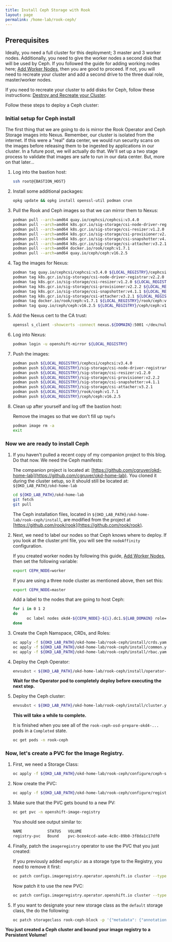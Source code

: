 ```yaml
---
title: Install Ceph Storage with Rook
layout: page
permalink: /home-lab/rook-ceph/
---
```

## Prerequisites

Ideally, you need a full cluster for this deployment; 3 master and 3 worker nodes.  Additionally, you need to give the worker nodes a second disk that will be used by Ceph.  If you followed the guide for adding working nodes here; [Add Worker Nodes](/home-lab/worker-nodes/), then you are good to proceed.  If not, you will need to recreate your cluster and add a second drive to the three dual role, master/worker nodes.

If you need to recreate your cluster to add disks for Ceph, follow these instructions: [Destroy and Recreate your Cluster](/home-lab/recreate-cluster/).

Follow these steps to deploy a Ceph cluster:

### Initial setup for Ceph install

The first thing that we are going to do is mirror the Rook Operator and Ceph Storage images into Nexus.  Remember, our cluster is isolated from the internet.  If this were a "real" data center, we would run security scans on the images before releasing them to be ingested by applications in our cluster.  In a future post, we will actually do that.  We'll set up a two stage process to validate that images are safe to run in our data center.  But, more on that later...

1. Log into the bastion host:

   ```bash
   ssh root@{BASTION_HOST}
   ```

1. Install some additional packages:

   ```bash
   opkg update && opkg install openssl-util podman crun
   ```

1. Pull the Rook and Ceph images so that we can mirror them to Nexus:

   ```bash
   podman pull --arch=amd64 quay.io/cephcsi/cephcsi:v3.4.0
   podman pull --arch=amd64 k8s.gcr.io/sig-storage/csi-node-driver-registrar:v2.2.0
   podman pull --arch=amd64 k8s.gcr.io/sig-storage/csi-resizer:v1.2.0
   podman pull --arch=amd64 k8s.gcr.io/sig-storage/csi-provisioner:v2.2.2
   podman pull --arch=amd64 k8s.gcr.io/sig-storage/csi-snapshotter:v4.1.1
   podman pull --arch=amd64 k8s.gcr.io/sig-storage/csi-attacher:v3.2.1
   podman pull --arch=amd64 docker.io/rook/ceph:v1.7.1
   podman pull --arch=amd64 quay.io/ceph/ceph:v16.2.5
   ```

1. Tag the images for Nexus:

   ```bash
   podman tag quay.io/cephcsi/cephcsi:v3.4.0 ${LOCAL_REGISTRY}/cephcsi/cephcsi:v3.4.0
   podman tag k8s.gcr.io/sig-storage/csi-node-driver-registrar:v2.2.0 ${LOCAL_REGISTRY}/sig-storage/csi-node-driver-registrar:v2.2.0
   podman tag k8s.gcr.io/sig-storage/csi-resizer:v1.2.0 ${LOCAL_REGISTRY}/sig-storage/csi-resizer:v1.2.0
   podman tag k8s.gcr.io/sig-storage/csi-provisioner:v2.2.2 ${LOCAL_REGISTRY}/sig-storage/csi-provisioner:v2.2.2
   podman tag k8s.gcr.io/sig-storage/csi-snapshotter:v4.1.1 ${LOCAL_REGISTRY}/sig-storage/csi-snapshotter:v4.1.1
   podman tag k8s.gcr.io/sig-storage/csi-attacher:v3.2.1 ${LOCAL_REGISTRY}/sig-storage/csi-attacher:v3.2.1
   podman tag docker.io/rook/ceph:v1.7.1 ${LOCAL_REGISTRY}/rook/ceph:v1.7.1
   podman tag quay.io/ceph/ceph:v16.2.5 ${LOCAL_REGISTRY}/ceph/ceph:v16.2.5
   ```

1. Add the Nexus cert to the CA trust:

   ```bash
   openssl s_client -showcerts -connect nexus.${DOMAIN}:5001 </dev/null 2>/dev/null|openssl x509 -outform PEM > /etc/ssl/certs/nexus.${DOMAIN}.crt
   ```

1. Log into Nexus:

   ```bash
   podman login -u openshift-mirror ${LOCAL_REGISTRY}
   ```

1. Push the images:

   ```bash
   podman push ${LOCAL_REGISTRY}/cephcsi/cephcsi:v3.4.0
   podman push ${LOCAL_REGISTRY}/sig-storage/csi-node-driver-registrar:v2.2.0
   podman push ${LOCAL_REGISTRY}/sig-storage/csi-resizer:v1.2.0
   podman push ${LOCAL_REGISTRY}/sig-storage/csi-provisioner:v2.2.2
   podman push ${LOCAL_REGISTRY}/sig-storage/csi-snapshotter:v4.1.1
   podman push ${LOCAL_REGISTRY}/sig-storage/csi-attacher:v3.2.1
   podman push ${LOCAL_REGISTRY}/rook/ceph:v1.7.1
   podman push ${LOCAL_REGISTRY}/ceph/ceph:v16.2.5
   ```

1. Clean up after yourself and log off the bastion host:

   Remove the images so that we don't fill up `tmpfs`

   ```bash
   podman image rm -a
   exit
   ```

### Now we are ready to install Ceph

1. If you haven't pulled a recent copy of my companion project to this blog.  Do that now.  We need the Ceph manifests:

   The companion project is located at: [https://github.com/cgruver/okd-home-lab](https://github.com/cgruver/okd-home-lab).  You cloned it during the cluster setup, so it should still be located at: `${OKD_LAB_PATH}/okd-home-lab`

   ```bash
   cd ${OKD_LAB_PATH}/okd-home-lab
   git fetch
   git pull
   ```

   The Ceph installation files, located in `${OKD_LAB_PATH}/okd-home-lab/rook-ceph/install`, are modified from the project at [https://github.com/rook/rook](https://github.com/rook/rook).

1. Next, we need to label our nodes so that Ceph knows where to deploy.  If you look at the cluster.yml file, you will see the `nodeAffinity` configuration.

   If you created worker nodes by following this guide, [Add Worker Nodes](/home-lab/worker-nodes/), then set the following variable:

   ```bash
   export CEPH_NODE=worker
   ```

   If you are using a three node cluster as mentioned above, then set this:

   ```bash
   export CEPH_NODE=master
   ```

   Add a label to the nodes that are going to host Ceph:

   ```bash
   for i in 0 1 2
   do
         oc label nodes okd4-${CEPH_NODE}-${i}.dc1.${LAB_DOMAIN} role=storage-node
   done
   ```

1. Create the Ceph Namspace, CRDs, and Roles:

   ```bash
   oc apply -f ${OKD_LAB_PATH}/okd-home-lab/rook-ceph/install/crds.yaml
   oc apply -f ${OKD_LAB_PATH}/okd-home-lab/rook-ceph/install/common.yaml
   oc apply -f ${OKD_LAB_PATH}/okd-home-lab/rook-ceph/install/rbac.yaml
   ```

1. Deploy the Ceph Operator:

   ```bash
   envsubst < ${OKD_LAB_PATH}/okd-home-lab/rook-ceph/install/operator-openshift.yaml | oc apply -f -
   ```

   __Wait for the Operator pod to completely deploy before executing the next step.__

1. Deploy the Ceph cluster:

   ```bash
   envsubst < ${OKD_LAB_PATH}/okd-home-lab/rook-ceph/install/cluster.yaml | oc apply -f -
   ```

   __This will take a while to complete.__  

   It is finished when you see all of the `rook-ceph-osd-prepare-okd4-...` pods in a `Completed` state.

   ```bash
   oc get pods -n rook-ceph
   ```

### Now, let's create a PVC for the Image Registry.

1. First, we need a Storage Class:

   ```bash
   oc apply -f ${OKD_LAB_PATH}/okd-home-lab/rook-ceph/configure/ceph-storage-class.yml
   ```

1. Now create the PVC:

   ```bash
   oc apply -f ${OKD_LAB_PATH}/okd-home-lab/rook-ceph/configure/registry-pvc.yml
   ```

1. Make sure that the PVC gets bound to a new PV:

   ```bash
   oc get pvc -n openshift-image-registry
   ```

   You should see output similar to:

   ```bash
   NAME           STATUS   VOLUME                                     CAPACITY   ACCESS MODES   STORAGECLASS      AGE
   registry-pvc   Bound    pvc-bcee4ccd-aa6e-4c8c-89b0-3f8da1c17df0   100Gi      RWO            rook-ceph-block   4d17h
   ```

1. Finally, patch the `imageregistry` operator to use the PVC that you just created:

   If you previously added `emptyDir` as a storage type to the Registry, you need to remove it first:

   ```bash
   oc patch configs.imageregistry.operator.openshift.io cluster --type json -p '[{ "op": "remove", "path": "/spec/storage/emptyDir" }]'
   ```

   Now patch it to use the new PVC:

   ```bash
   oc patch configs.imageregistry.operator.openshift.io cluster --type merge --patch '{"spec":{"rolloutStrategy":"Recreate","managementState":"Managed","storage":{"pvc":{"claim":"registry-pvc"}}}}'
   ```

1. If you want to designate your new storage class as the `default` storage class, the do the following:

   ```bash
   oc patch storageclass rook-ceph-block -p '{"metadata": {"annotations":{"storageclass.kubernetes.io/is-default-class":"true"}}}'
   ```

__You just created a Ceph cluster and bound your image registry to a Persistent Volume!__
